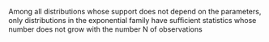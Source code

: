 Among all distributions whose support does not depend on the parameters, only distributions in the exponential family have suﬃcient statistics whose number does not grow with the number N of observations